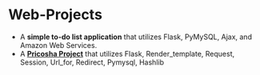 # Web-Projects

* A **simple to-do list application** that utilizes Flask, PyMySQL, Ajax, and Amazon Web Services.
* A **[Pricosha Project](https://github.com/evve212233/PriCoSha_Project)** that utilizes Flask, Render_template, Request, Session, Url_for, Redirect, Pymysql, Hashlib
